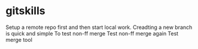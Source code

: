 # gitskills
Setup a remote repo first and then start local work.
Creadting a new branch is quick and simple
To test non-ff merge
Test non-ff merge again
Test merge tool

